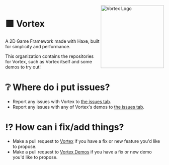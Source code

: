 <img src="https://avatars.githubusercontent.com/u/146598504" alt="Vortex Logo" align="right" width="200" height="200" />

# 🟪 Vortex
A 2D Game Framework made with Haxe, built for simplicity and performance.

This organization contains the repositories for Vortex, such as Vortex itself and some demos to try out!

# ❔ Where do i put issues?
- Report any issues with Vortex to [the issues tab](https://github.com/vortex-haxe/vortex/issues).
- Report any issues with any of Vortex's demos to [the issues tab](https://github.com/vortex-haxe/vortex-demos/issues).

# ⁉️ How can i fix/add things?
- Make a pull request to [Vortex](https://github.com/vortex-haxe/vortex/pulls) if you have a fix or new feature you'd like to propose.
- Make a pull request to [Vortex Demos](https://github.com/vortex-haxe/vortex-demos/pulls) if you have a fix or new demo you'd like to propose.
